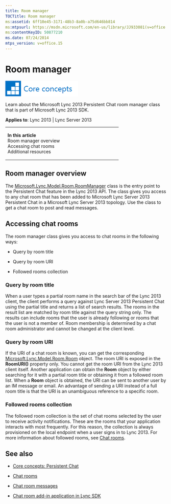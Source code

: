 ```yaml
---
title: Room manager
TOCTitle: Room manager
ms:assetid: 6ff10e45-3171-48b3-8a0b-a75d646bb814
ms:mtpsurl: https://msdn.microsoft.com/en-us/library/JJ933081(v=office.15)
ms:contentKeyID: 50877210
ms.date: 07/24/2014
mtps_version: v=office.15
---
```


# Room manager

![Core concepts](images/JJ933133.mod_icon_CoreConcepts_long(Office.15).png "Core concepts")

Learn about the Microsoft Lync 2013 Persistent Chat room manager class that is part of Microsoft Lync 2013 SDK.



**Applies to**: Lync 2013 | Lync Server 2013

<table>
<colgroup>
<col style="width: 50%" />
<col style="width: 50%" />
</colgroup>
<tbody>
<tr class="odd">
<td><p></p>
<p><strong>In this article</strong><br />
Room manager overview<br />
Accessing chat rooms<br />
Additional resources</p></td>
<td><p></p></td>
</tr>
</tbody>
</table>

## Room manager overview

The [Microsoft.Lync.Model.Room.RoomManager](https://msdn.microsoft.com/en-us/library/jj277050\(v=office.15\)) class is the entry point to the Persistent Chat feature in the Lync 2013 API. The class gives you access to any chat room that has been added to Microsoft Lync Server 2013 Persistent Chat in a Microsoft Lync Server 2013 topology. Use the class to get a chat room to post and read messages.

## Accessing chat rooms

The room manager class gives you access to chat rooms in the following ways:

  - Query by room title

  - Query by room URI

  - Followed rooms collection

### Query by room title

When a user types a partial room name in the search bar of the Lync 2013 client, the client performs a query against Lync Server 2013 Persistent Chat using the partial title and returns a list of search results. The rooms in the result list are matched by room title against the query string only. The results can include rooms that the user is already following or rooms that the user is not a member of. Room membership is determined by a chat room administrator and cannot be changed at the client level.

### Query by room URI

If the URI of a chat room is known, you can get the corresponding [Microsoft.Lync.Model.Room.Room](https://msdn.microsoft.com/en-us/library/jj266467\(v=office.15\)) object. The room URI is exposed in the **RoomURI()** property only. You cannot get the room URI from the Lync 2013 client itself. Another application can obtain the **Room** object by either searching for it with a partial room title or obtaining it from a followed room list. When a **Room** object is obtained, the URI can be sent to another user by an IM message or email. An advantage of sending a URI instead of a full room title is that the URI is an unambiguous reference to a specific room.

### Followed rooms collection

The followed room collection is the set of chat rooms selected by the user to receive activity notifications. These are the rooms that your application interacts with most frequently. For this reason, the collection is always provisioned on the local endpoint when a user signs in to Lync 2013. For more information about followed rooms, see [Chat rooms](chat-rooms.md).

## See also

  - [Core concepts: Persistent Chat](core-concepts-persistent-chat.md)

  - [Chat rooms](chat-rooms.md)

  - [Chat room messages](chat-room-messages.md)

  - [Chat room add-in application in Lync SDK](chat-room-add-in-application-in-lync-sdk.md)

